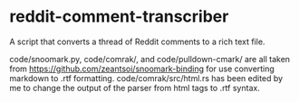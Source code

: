 # reddit-comment-transcriber
A script that converts a thread of Reddit comments to a rich text file. 

code/snoomark.py, code/comrak/, and code/pulldown-cmark/ are all taken from https://github.com/zeantsoi/snoomark-binding for 
use converting markdown to .rtf formatting. code/comrak/src/html.rs has been edited by me to change the output of the 
parser from html tags to .rtf syntax. 